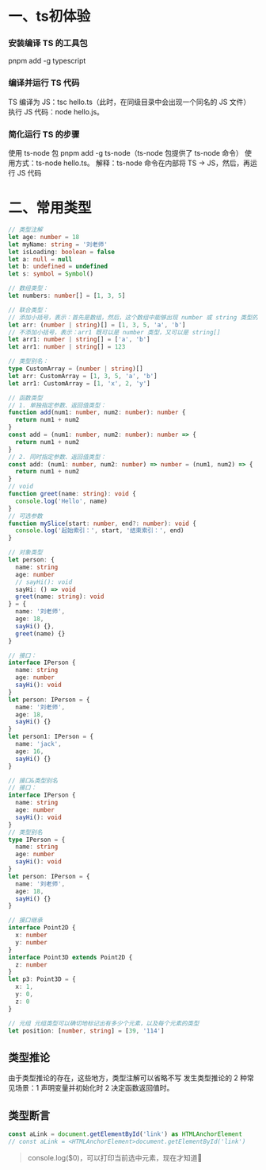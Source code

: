 # 一、ts初体验

### 安装编译 TS 的工具包
pnpm add -g typescript

### 编译并运行 TS 代码
TS 编译为 JS：tsc hello.ts（此时，在同级目录中会出现一个同名的 JS 文件）
执行 JS 代码：node hello.js。

### 简化运行 TS 的步骤
使用 ts-node 包
pnpm add -g ts-node（ts-node 包提供了 ts-node 命令）
使用方式：ts-node hello.ts。 
解释：ts-node 命令在内部将 TS -> JS，然后，再运行 JS 代码


# 二、常用类型
```ts
// 类型注解
let age: number = 18
let myName: string = '刘老师'
let isLoading: boolean = false
let a: null = null
let b: undefined = undefined
let s: symbol = Symbol()

// 数组类型：
let numbers: number[] = [1, 3, 5]

// 联合类型：
// 添加小括号，表示：首先是数组，然后，这个数组中能够出现 number 或 string 类型的元素
let arr: (number | string)[] = [1, 3, 5, 'a', 'b']
// 不添加小括号，表示：arr1 既可以是 number 类型，又可以是 string[]
let arr1: number | string[] = ['a', 'b']
let arr1: number | string[] = 123

// 类型别名：
type CustomArray = (number | string)[]
let arr: CustomArray = [1, 3, 5, 'a', 'b']
let arr1: CustomArray = [1, 'x', 2, 'y']

// 函数类型
// 1. 单独指定参数、返回值类型：
function add(num1: number, num2: number): number {
  return num1 + num2
}
const add = (num1: number, num2: number): number => {
  return num1 + num2
}
// 2. 同时指定参数、返回值类型：
const add: (num1: number, num2: number) => number = (num1, num2) => {
  return num1 + num2
}
// void
function greet(name: string): void {
  console.log('Hello', name)
}
// 可选参数
function mySlice(start: number, end?: number): void {
  console.log('起始索引：', start, '结束索引：', end)
}

// 对象类型
let person: {
  name: string
  age: number
  // sayHi(): void
  sayHi: () => void
  greet(name: string): void
} = {
  name: '刘老师',
  age: 18,
  sayHi() {},
  greet(name) {}
}

// 接口：
interface IPerson {
  name: string
  age: number
  sayHi(): void
}
let person: IPerson = {
  name: '刘老师',
  age: 18,
  sayHi() {}
}
let person1: IPerson = {
  name: 'jack',
  age: 16,
  sayHi() {}
}

// 接口&类型别名
// 接口：
interface IPerson {
  name: string
  age: number
  sayHi(): void
}
// 类型别名
type IPerson = {
  name: string
  age: number
  sayHi(): void
}
let person: IPerson = {
  name: '刘老师',
  age: 18,
  sayHi() {}
}

// 接口继承
interface Point2D {
  x: number
  y: number
}
interface Point3D extends Point2D {
  z: number
}
let p3: Point3D = {
  x: 1,
  y: 0,
  z: 0
}

// 元组 元组类型可以确切地标记出有多少个元素，以及每个元素的类型
let position: [number, string] = [39, '114']
```

## 类型推论
由于类型推论的存在，这些地方，类型注解可以省略不写
发生类型推论的 2 种常见场景：1 声明变量并初始化时 2 决定函数返回值时。

## 类型断言
```ts
const aLink = document.getElementById('link') as HTMLAnchorElement
// const aLink = <HTMLAnchorElement>document.getElementById('link')
```

> console.log($0)，可以打印当前选中元素，现在才知道🤡